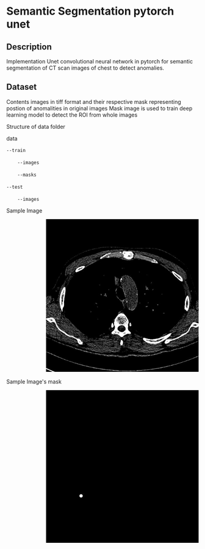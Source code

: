 # Semantic Segmentation pytorch unet

## Description

Implementation Unet convolutional neural network in pytorch for semantic segmentation of CT scan images of chest to detect anomalies.

## Dataset
Contents images in tiff format and their respective mask representing postion of anomalities in original images
Mask image is used to train deep learning model to detect the ROI from whole images

Structure of data folder

data

    --train

        --images
    
        --masks
    
    --test
    
        --images

Sample Image
<div style="text-align: right">
<img src="screenshots/image.jpg" width="400" height="400" />
</div>

Sample Image's mask
<div style="text-align: right">
<img src="screenshots/mask.jpg" width="400" height="400" />
</div>
